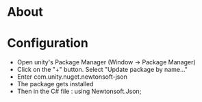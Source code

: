 # About

# Configuration


- Open unity's Package Manager (Window -> Package Manager)
- Click on the "+" button. Select "Update package by name..."
- Enter com.unity.nuget.newtonsoft-json
- The package gets installed
- Then in the C# file : using Newtonsoft.Json;

